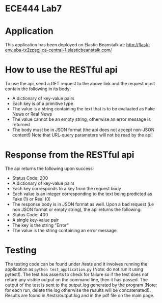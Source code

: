 # ECE444 Lab7
# Application
This application has been deployed on Elastic Beanstalk at: http://flask-env.eba-tx2zpsgj.ca-central-1.elasticbeanstalk.com/
# How to use the RESTful api
To use the api, send a GET request to the above link and the request must contain the following in its body:
- A dictionary of key-value pairs 
- Each key is of a primitive type 
- The value is a string containing the text that is to be evaluated as Fake News or Real News
- The value cannot be an empty string, otherwise an error message is returned
- The body must be in JSON format (the api does not accept non-JSON content!)
Note that URL-query parameters will not be read by the api!
# Response from the RESTful api
The api returns the following upon success:
- Status Code: 200
- A dictionary of key-value pairs
- Each key corresponds to a key from the request body
- Each value is an integer corresponding to the text being predicted as Fake (1) or Real (0)
- The response body is in JSON format as well.
Upon a bad request (i.e non JSON format or empty string), the api returns the following:
- Status Code: 400
- A single key-value pair
- The key is the string "Error"
- The value is the string containing an error message
# Testing
The testing code can be found under /tests and it involves running the application as `python test_application.py` (Note: do not run it using pytest!). 
The test has asserts to check for failure so if the test does not return any visible output on the command line, then it has passed.
The output of the test is sent to the output.log generated by the program (Note: for each run, delete the log otherwise the results will be concatenated!).
Results are found in /tests/output.log and in the pdf file on the main page.

